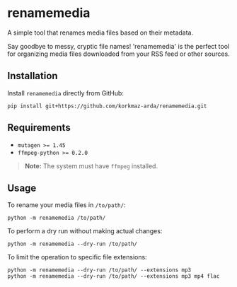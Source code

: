 # renamemedia
A simple tool that renames media files based on their metadata.

Say goodbye to messy, cryptic file names! 'renamemedia' is the perfect tool for organizing media files downloaded from your RSS feed or other sources.


## Installation
Install `renamemedia` directly from GitHub:
```
pip install git+https://github.com/korkmaz-arda/renamemedia.git
```

## Requirements
- `mutagen >= 1.45`
- `ffmpeg-python >= 0.2.0`

> **Note:** The system must have `ffmpeg` installed.


## Usage
To rename your media files in `/to/path/`:
```
python -m renamemedia /to/path/
```

To perform a dry run without making actual changes:
```
python -m renamemedia --dry-run /to/path/
```

To limit the operation to specific file extensions:
```
python -m renamemedia --dry-run /to/path/ --extensions mp3
python -m renamemedia --dry-run /to/path/ --extensions mp3 mp4 flac
```
